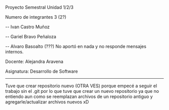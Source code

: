 Proyecto Semestral Unidad 1/2/3

Numero de integrantes 3 (2?)

-- Ivan Castro Muñoz

-- Gariel Bravo Peñaloza

-- Alvaro Basoalto (???) No aportó en nada y no responde mensajes internos.

Docente: Alejandra Aravena


Asignatura: Desarrollo de Software



----------

Tuve que crear repositorio nuevo (OTRA VES) porque empecé  a seguir el trabajo sin el .git
por lo que tuve que crear un nuevo repositorio ya que no entiendo aun como se reemplazan archivos de un repositorio antiguo y agregarle/actualizar archivos nuevos xD

